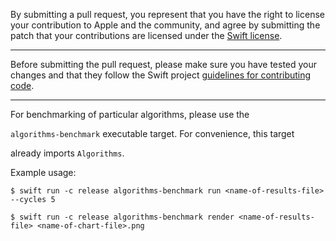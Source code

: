 By submitting a pull request, you represent that you have the right to license
your contribution to Apple and the community, and agree by submitting the patch
that your contributions are licensed under the [Swift
license](https://swift.org/LICENSE.txt).

---

Before submitting the pull request, please make sure you have tested your
changes and that they follow the Swift project [guidelines for contributing
code](https://swift.org/contributing/#contributing-code).

---

For benchmarking of particular algorithms, please use the 

`algorithms-benchmark` executable target. For convenience, this target 

already imports `Algorithms`.

Example usage:

`$ swift run -c release algorithms-benchmark run <name-of-results-file> --cycles 5`

`$ swift run -c release algorithms-benchmark render <name-of-results-file> <name-of-chart-file>.png`

